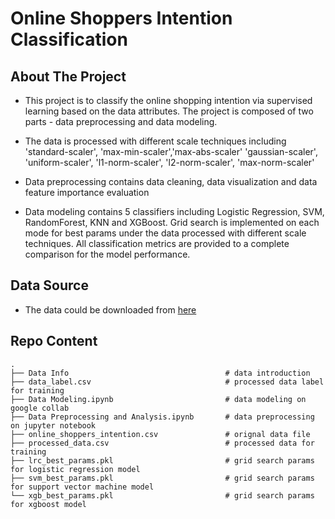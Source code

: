 # Online Shoppers Intention Classification

## About The Project 
- This project is to classify the online shopping intention via supervised learning based on the data attributes. 
The project is composed of two parts - data preprocessing and data modeling.


- The data is processed with different scale techniques including 'standard-scaler', 'max-min-scaler','max-abs-scaler'
'gaussian-scaler', 'uniform-scaler', 'l1-norm-scaler', 'l2-norm-scaler', 'max-norm-scaler'


- Data preprocessing contains data cleaning, data visualization and data feature importance evaluation


- Data modeling contains 5 classifiers including Logistic Regression, SVM, RandomForest, KNN and XGBoost. Grid search
is implemented on each mode for best params under the data processed with different scale techniques. 
All classification metrics are provided to a complete comparison for the model performance. 


## Data Source
- The data could be downloaded from [here](https://www.kaggle.com/henrysue/online-shoppers-intention)

## Repo Content

    .
    ├── Data Info                                   # data introduction
    ├── data_label.csv                              # processed data label for training
    ├── Data Modeling.ipynb                         # data modeling on google collab
    ├── Data Preprocessing and Analysis.ipynb       # data preprocessing on jupyter notebook
    ├── online_shoppers_intention.csv               # orignal data file
    ├── processed_data.csv                          # processed data for training
    ├── lrc_best_params.pkl                         # grid search params for logistic regression model
    ├── svm_best_params.pkl                         # grid search params for support vector machine model
    └── xgb_best_params.pkl                         # grid search params for xgboost model